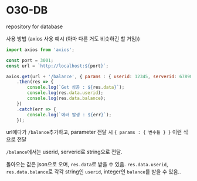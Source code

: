 # O3O-DB
repository for database

사용 방법 (axios 사용 예시 (아마 다른 거도 비슷하긴 할 거임))
```js
import axios from 'axios';

const port = 3001;
const url = `http://localhost:${port}`;

axios.get(url + '/balance', { params : { userid: 12345, serverid: 67890}})
    .then(res => {
        console.log(`Get 성공 : ${res.data}`);
        console.log(res.data.userid);
        console.log(res.data.balance);
    })
    .catch(err => {
        console.log(`에러 발생 : ${err}`);
    });
```
url에다가 `/balance`추가하고, parameter 전달 시 `{ params : { 변수들 } }` 이런 식으로 전달

`/balance`에서는 userid, serverid로 string으로 전달.


돌아오는 값은 json으로 오며, `res.data`로 받을 수 있음.
`res.data.userid`, `res.data.balance`로 각각 string인 `userid`, integer인 `balance`를 받을 수 있음..
